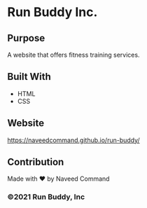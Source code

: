 # Run Buddy Inc.

## Purpose
A website that offers fitness training services.

## Built With
* HTML
* CSS

## Website
https://naveedcommand.github.io/run-buddy/

## Contribution
Made with ❤️ by Naveed Command

### ©️2021 Run Buddy, Inc 
